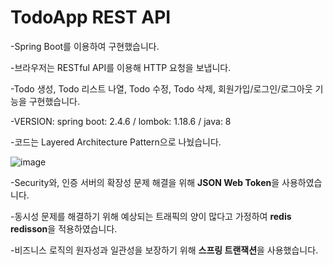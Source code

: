 # TodoApp REST API
-Spring Boot를 이용하여 구현했습니다.  

-브라우저는 RESTful API를 이용해 HTTP 요청을 보냅니다.   

-Todo 생성, Todo 리스트 나열, Todo 수정, Todo 삭제, 회원가입/로그인/로그아웃 기능을 구현했습니다.   

-VERSION: spring boot: 2.4.6 / lombok: 1.18.6 / java: 8   

-코드는 Layered Architecture Pattern으로 나눴습니다.

![image](https://user-images.githubusercontent.com/67453494/214787882-ec566ee8-c1b8-4281-8de1-9c84bdaab8cd.png)

-Security와, 인증 서버의 확장성 문제 해결을 위해 **JSON Web Token**을 사용하였습니다.

-동시성 문제를 해결하기 위해 예상되는 트래픽의 양이 많다고 가정하여 **redis redisson**을 적용하였습니다.

-비즈니스 로직의 원자성과 일관성을 보장하기 위해 **스프링 트랜잭션**을 사용했습니다.
